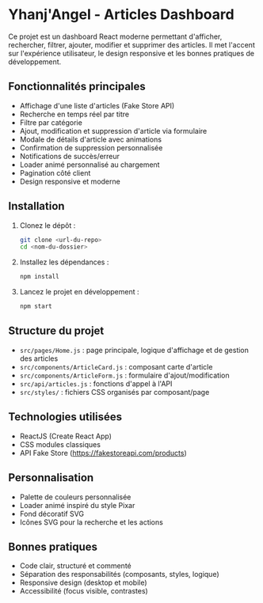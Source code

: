 # Yhanj'Angel - Articles Dashboard

Ce projet est un dashboard React moderne permettant d'afficher, rechercher, filtrer, ajouter, modifier et supprimer des articles. Il met l'accent sur l'expérience utilisateur, le design responsive et les bonnes pratiques de développement.

## Fonctionnalités principales

- Affichage d'une liste d'articles (Fake Store API)
- Recherche en temps réel par titre
- Filtre par catégorie
- Ajout, modification et suppression d'article via formulaire
- Modale de détails d'article avec animations
- Confirmation de suppression personnalisée
- Notifications de succès/erreur
- Loader animé personnalisé au chargement
- Pagination côté client
- Design responsive et moderne

## Installation

1. Clonez le dépôt :
   ```bash
   git clone <url-du-repo>
   cd <nom-du-dossier>
   ```
2. Installez les dépendances :
   ```bash
   npm install
   ```
3. Lancez le projet en développement :
   ```bash
   npm start
   ```

## Structure du projet

- `src/pages/Home.js` : page principale, logique d'affichage et de gestion des articles
- `src/components/ArticleCard.js` : composant carte d'article
- `src/components/ArticleForm.js` : formulaire d'ajout/modification
- `src/api/articles.js` : fonctions d'appel à l'API
- `src/styles/` : fichiers CSS organisés par composant/page

## Technologies utilisées

- ReactJS (Create React App)
- CSS modules classiques
- API Fake Store (https://fakestoreapi.com/products)

## Personnalisation

- Palette de couleurs personnalisée
- Loader animé inspiré du style Pixar
- Fond décoratif SVG
- Icônes SVG pour la recherche et les actions

## Bonnes pratiques

- Code clair, structuré et commenté
- Séparation des responsabilités (composants, styles, logique)
- Responsive design (desktop et mobile)
- Accessibilité (focus visible, contrastes)
